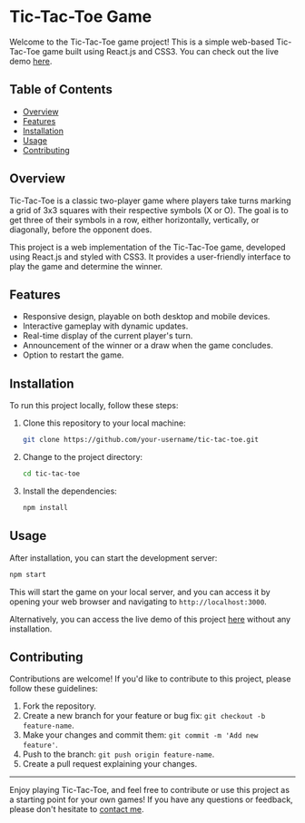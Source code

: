 # Tic-Tac-Toe Game

Welcome to the Tic-Tac-Toe game project! This is a simple web-based Tic-Tac-Toe game built using React.js and CSS3. You can check out the live demo [here](https://tic-tac-toe03.vercel.app/).

## Table of Contents

- [Overview](#overview)
- [Features](#features)
- [Installation](#installation)
- [Usage](#usage)
- [Contributing](#contributing)

## Overview

Tic-Tac-Toe is a classic two-player game where players take turns marking a grid of 3x3 squares with their respective symbols (X or O). The goal is to get three of their symbols in a row, either horizontally, vertically, or diagonally, before the opponent does.

This project is a web implementation of the Tic-Tac-Toe game, developed using React.js and styled with CSS3. It provides a user-friendly interface to play the game and determine the winner.

## Features

- Responsive design, playable on both desktop and mobile devices.
- Interactive gameplay with dynamic updates.
- Real-time display of the current player's turn.
- Announcement of the winner or a draw when the game concludes.
- Option to restart the game.

## Installation

To run this project locally, follow these steps:

1. Clone this repository to your local machine:

   ```bash
   git clone https://github.com/your-username/tic-tac-toe.git
   ```

2. Change to the project directory:

   ```bash
   cd tic-tac-toe
   ```

3. Install the dependencies:

   ```bash
   npm install
   ```

## Usage

After installation, you can start the development server:

```bash
npm start
```

This will start the game on your local server, and you can access it by opening your web browser and navigating to `http://localhost:3000`.

Alternatively, you can access the live demo of this project [here](https://tic-tac-toe03.vercel.app/) without any installation.

## Contributing

Contributions are welcome! If you'd like to contribute to this project, please follow these guidelines:

1. Fork the repository.
2. Create a new branch for your feature or bug fix: `git checkout -b feature-name`.
3. Make your changes and commit them: `git commit -m 'Add new feature'`.
4. Push to the branch: `git push origin feature-name`.
5. Create a pull request explaining your changes.

---

Enjoy playing Tic-Tac-Toe, and feel free to contribute or use this project as a starting point for your own games! If you have any questions or feedback, please don't hesitate to [contact me](mailto:tiwarisaurav459@gmail.com).
